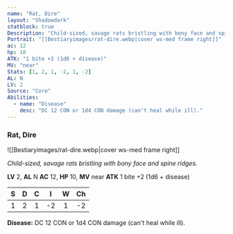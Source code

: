 ```yaml
---
name: "Rat, Dire"
layout: "Shadowdark"
statblock: true
Description: "Child-sized, savage rats bristling with bony face and spine ridges."
Portrait: "[[Bestiaryimages/rat-dire.webp|cover ws-med frame right]]"
ac: 12
hp: 10
ATK: "1 bite +2 (1d6 + disease)"
MV: "near"
Stats: [1, 2, 1, -2, 1, -2]
AL: N
LV: 2
Source: "Core"
Abilities:
  - name: "Disease"
    desc: "DC 12 CON or 1d4 CON damage (can't heal while ill)."
---
```


### Rat, Dire

![[Bestiaryimages/rat-dire.webp|cover ws-med frame right]]

_Child-sized, savage rats bristling with bony face and spine ridges._

**LV** 2, **AL** N
**AC** 12, **HP** 10, **MV** near
**ATK** 1 bite +2 (1d6 + disease)

|  S  |  D  |  C  |  I  |  W  |  Ch  |
|:---:|:---:|:---:|:---:|:---:|:----:|
| 1 | 2 | 1 | -2 | 1 | -2 |

**Disease:** DC 12 CON or 1d4 CON damage (can't heal while ill).


